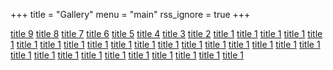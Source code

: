 +++
title = "Gallery"
menu = "main"
rss_ignore = true
+++

<head>
    <meta name="viewport" content="user-scalable=no, width=device-width, initial-scale=1, maximum-scale=1">
    <script type="text/javascript" src="https://cdn.jsdelivr.net/npm/jquery@3.3.1/dist/jquery.min.js"></script>
    <link href="https://cdn.jsdelivr.net/npm/nanogallery2@3/dist/css/nanogallery2.min.css" rel="stylesheet"
        type="text/css">
    <script type="text/javascript"
        src="https://cdn.jsdelivr.net/npm/nanogallery2@3/dist/jquery.nanogallery2.min.js"></script>
</head>

<div id="nanogallery2"
    data-nanogallery2 = '{ 
      "thumbnailWidth":   "auto",
  	  "thumbnailHeight":  400,
      "thumbnailLabel":     { "display": false },
     "galleryMosaic" :   [
          { "c": 1, "r": 1, "w": 2, "h": 2 },
          { "c": 3, "r": 1, "w": 1, "h": 1 },
          { "c": 3, "r": 2, "w": 1, "h": 1 },
          { "c": 1, "r": 3, "w": 1, "h": 1 },
          { "c": 3, "r": 3, "w": 2, "h": 1 }
      ],
      "thumbnailDisplayOutsideScreen": false,
      "thumbnailBorderHorizontal": 0,
      "thumbnailBorderVertical": 0,
      "slideshowDelay": 500,
      "imageTransition": "swipe2"
    }'
  >
      <a href="/images/gallery/2023/9.jpg.webp" data-ngthumb="/images/gallery/thumb/2023/9.jpg.webp">title 9</a>
      <a href="/images/gallery/2023/8.jpg.webp" data-ngthumb="/images/gallery/thumb/2023/8.jpg.webp">title 8</a>
      <a href="/images/gallery/2023/7.jpg.webp" data-ngthumb="/images/gallery/thumb/2023/7.jpg.webp">title 7</a>
      <a href="/images/gallery/2023/6.jpg.webp" data-ngthumb="/images/gallery/thumb/2023/6.jpg.webp">title 6</a>
      <a href="/images/gallery/2023/5.jpg.webp" data-ngthumb="/images/gallery/thumb/2023/5.jpg.webp">title 5</a>
      <a href="/images/gallery/2023/4.jpg.webp" data-ngthumb="/images/gallery/thumb/2023/4.jpg.webp">title 4</a>
      <a href="/images/gallery/2023/3.jpg.webp" data-ngthumb="/images/gallery/thumb/2023/3.jpg.webp">title 3</a>
      <a href="/images/gallery/2023/2.jpg.webp" data-ngthumb="/images/gallery/thumb/2023/2.jpg.webp">title 2</a>
      <a href="/images/gallery/2023/1.jpg.webp" data-ngthumb="/images/gallery/thumb/2023/1.jpg.webp">title 1</a>
      <a href="/images/gallery/2023/10.jpg.webp" data-ngthumb="/images/gallery/thumb/2023/10.jpg.webp">title 1</a>
      <a href="/images/gallery/2023/11.jpg.webp" data-ngthumb="/images/gallery/thumb/2023/11.jpg.webp">title 1</a>
      <a href="/images/gallery/2023/12.jpg.webp" data-ngthumb="/images/gallery/thumb/2023/12.jpg.webp">title 1</a>
      <a href="/images/gallery/2023/13.jpg.webp" data-ngthumb="/images/gallery/thumb/2023/13.jpg.webp">title 1</a>
      <a href="/images/gallery/2023/14.jpg.webp" data-ngthumb="/images/gallery/thumb/2023/14.jpg.webp">title 1</a>
      <a href="/images/gallery/2023/15.jpg.webp" data-ngthumb="/images/gallery/thumb/2023/15.jpg.webp">title 1</a>
      <a href="/images/gallery/2023/16.jpg.webp" data-ngthumb="/images/gallery/thumb/2023/16.jpg.webp">title 1</a>
      <a href="/images/gallery/2023/17.jpg.webp" data-ngthumb="/images/gallery/thumb/2023/17.jpg.webp">title 1</a>
      <a href="/images/gallery/2023/18.jpg.webp" data-ngthumb="/images/gallery/thumb/2023/18.jpg.webp">title 1</a>
      <a href="/images/gallery/2023/19.jpg.webp" data-ngthumb="/images/gallery/thumb/2023/19.jpg.webp">title 1</a>
      <a href="/images/gallery/2023/20.jpg.webp" data-ngthumb="/images/gallery/thumb/2023/20.jpg.webp">title 1</a>
      <a href="/images/gallery/2023/21.jpg.webp" data-ngthumb="/images/gallery/thumb/2023/21.jpg.webp">title 1</a>
      <a href="/images/gallery/2023/22.jpg.webp" data-ngthumb="/images/gallery/thumb/2023/22.jpg.webp">title 1</a>
      <a href="/images/gallery/2023/23.jpg.webp" data-ngthumb="/images/gallery/thumb/2023/23.jpg.webp">title 1</a>
      <a href="/images/gallery/2021/1.jpg.webp" data-ngthumb="/images/gallery/thumb/2021/1.jpg.webp">title 1</a>
      <a href="/images/gallery/2021/2.jpg.webp" data-ngthumb="/images/gallery/thumb/2021/2.jpg.webp">title 1</a>
      <a href="/images/gallery/2021/3.jpg.webp" data-ngthumb="/images/gallery/thumb/2021/3.jpg.webp">title 1</a>
      <a href="/images/gallery/2021/4.jpg.webp" data-ngthumb="/images/gallery/thumb/2021/4.jpg.webp">title 1</a>
      <a href="/images/gallery/2021/5.jpg.webp" data-ngthumb="/images/gallery/thumb/2021/5.jpg.webp">title 1</a>
      <a href="/images/gallery/2020/1.jpg.webp" data-ngthumb="/images/gallery/thumb/2020/1.jpg.webp">title 1</a>
      <a href="/images/gallery/2020/2.jpg.webp" data-ngthumb="/images/gallery/thumb/2020/2.jpg.webp">title 1</a>
      <a href="/images/gallery/2020/3.jpg.webp" data-ngthumb="/images/gallery/thumb/2020/3.jpg.webp">title 1</a>
      <a href="/images/gallery/2020/4.jpg.webp" data-ngthumb="/images/gallery/thumb/2020/4.jpg.webp">title 1</a>
      <a href="/images/gallery/2020/5.jpg.webp" data-ngthumb="/images/gallery/thumb/2020/5.jpg.webp">title 1</a>
      <a href="/images/gallery/2020/6.jpg.webp" data-ngthumb="/images/gallery/thumb/2020/6.jpg.webp">title 1</a>
      <a href="/images/gallery/2020/7.jpg.webp" data-ngthumb="/images/gallery/thumb/2020/7.jpg.webp">title 1</a>
      <a href="/images/gallery/2020/8.jpg.webp" data-ngthumb="/images/gallery/thumb/2020/8.jpg.webp">title 1</a>
</div>
